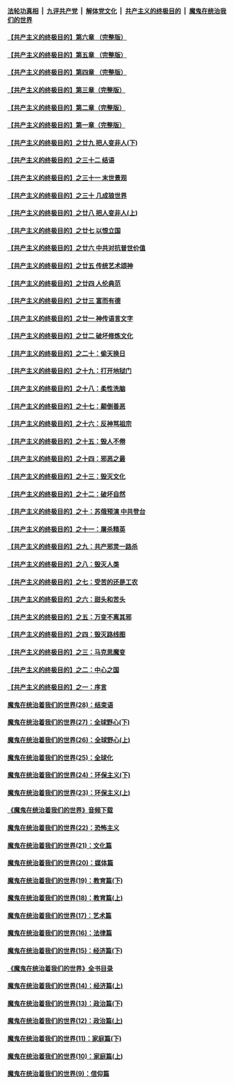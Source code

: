 ####  [法轮功真相](../../../../basic/blob/master/README.md?t=06161702) &nbsp;|&nbsp; [九评共产党](../../../../9ping.md/blob/master/README.md?t=06161702) &nbsp;|&nbsp; [解体党文化](../../../../jtdwh.md/blob/master/README.md?t=06161702)  &nbsp;|&nbsp; [共产主义的终极目的](../../../../gczydzjmd.md/blob/master/README.md?t=06161702) &nbsp;|&nbsp; [魔鬼在统治我们的世界](../../../../mgztzwmdsj.md/blob/master/README.md?t=06161702) 

#### [【共产主义的终极目的】第六章 （完整版）](../pages/nsc422/n11428913.md?t=06161702) 

#### [【共产主义的终极目的】第五章 （完整版）](../pages/nsc422/n11428912.md?t=06161702) 

#### [【共产主义的终极目的】第四章 （完整版）](../pages/nsc422/n11428907.md?t=06161702) 

#### [【共产主义的终极目的】第三章（完整版）](../pages/nsc422/n11428848.md?t=06161702) 

#### [【共产主义的终极目的】第二章（完整版）](../pages/nsc422/n11428831.md?t=06161702) 

#### [【共产主义的终极目的】第一章（完整版）](../pages/nsc422/n11417651.md?t=06161702) 

#### [【共产主义的终极目的】之廿九 把人变非人(下)](../pages/nsc422/n11344140.md?t=06161702) 

#### [【共产主义的终极目的】之三十二 结语](../pages/nsc422/n11360535.md?t=06161702) 

#### [【共产主义的终极目的】之三十一 末世景观](../pages/nsc422/n11351129.md?t=06161702) 

#### [【共产主义的终极目的】之三十 几成狼世界](../pages/nsc422/n11348280.md?t=06161702) 

#### [【共产主义的终极目的】之廿八 把人变非人(上)](../pages/nsc422/n11340492.md?t=06161702) 

#### [【共产主义的终极目的】之廿七 以恨立国](../pages/nsc422/n11336944.md?t=06161702) 

#### [【共产主义的终极目的】之廿六 中共对抗普世价值](../pages/nsc422/n11324785.md?t=06161702) 

#### [【共产主义的终极目的】之廿五 传统艺术颂神](../pages/nsc422/n11296396.md?t=06161702) 

#### [【共产主义的终极目的】之廿四 人伦典范](../pages/nsc422/n11296397.md?t=06161702) 

#### [【共产主义的终极目的】之廿三 富而有德](../pages/nsc422/n11283598.md?t=06161702) 

#### [【共产主义的终极目的】之廿一 神传语言文字](../pages/nsc422/n11263265.md?t=06161702) 

#### [【共产主义的终极目的】之廿二 破坏修炼文化](../pages/nsc422/n11245728.md?t=06161702) 

#### [【共产主义的终极目的】之二十：偷天换日](../pages/nsc422/n11238846.md?t=06161702) 

#### [【共产主义的终极目的】之十九：打开地狱门](../pages/nsc422/n11206376.md?t=06161702) 

#### [【共产主义的终极目的】之十八：柔性洗脑](../pages/nsc422/n11199994.md?t=06161702) 

#### [【共产主义的终极目的】之十七：颠倒善恶](../pages/nsc422/n11179782.md?t=06161702) 

#### [【共产主义的终极目的】之十六：反神骂祖宗](../pages/nsc422/n11166798.md?t=06161702) 

#### [【共产主义的终极目的】之十五：毁人不倦](../pages/nsc422/n11166792.md?t=06161702) 

#### [【共产主义的终极目的】之十四：邪恶之最](../pages/nsc422/n11150249.md?t=06161702) 

#### [【共产主义的终极目的】之十三：毁灭文化](../pages/nsc422/n11135227.md?t=06161702) 

#### [【共产主义的终极目的】之十二：破坏自然](../pages/nsc422/n11135214.md?t=06161702) 

#### [【共产主义的终极目的】之十：苏俄预演 中共登台](../pages/nsc422/n11118424.md?t=06161702) 

#### [【共产主义的终极目的】之十一：屠杀精英](../pages/nsc422/n11118442.md?t=06161702) 

#### [【共产主义的终极目的】之九：共产邪灵一路杀](../pages/nsc422/n11114139.md?t=06161702) 

#### [【共产主义的终极目的】之八：毁灭人类](../pages/nsc422/n11108503.md?t=06161702) 

#### [【共产主义的终极目的】之七：受苦的还是工农](../pages/nsc422/n11101809.md?t=06161702) 

#### [【共产主义的终极目的】之六：甜头和苦头](../pages/nsc422/n11096971.md?t=06161702) 

#### [【共产主义的终极目的】之五：万变不离其邪](../pages/nsc422/n11091285.md?t=06161702) 

#### [【共产主义的终极目的】之四：毁灭路线图](../pages/nsc422/n11086284.md?t=06161702) 

#### [【共产主义的终极目的】之三：马克思魔变](../pages/nsc422/n11061941.md?t=06161702) 

#### [【共产主义的终极目的】之二：中心之国](../pages/nsc422/n11047728.md?t=06161702) 

#### [【共产主义的终极目的】之一：序言](../pages/nsc422/n11086077.md?t=06161702) 

#### [魔鬼在统治着我们的世界(28)：结束语](../pages/nsc422/n10936246.md?t=06161702) 

#### [魔鬼在统治着我们的世界(27)：全球野心(下)](../pages/nsc422/n10928319.md?t=06161702) 

#### [魔鬼在统治着我们的世界(26)：全球野心(上)](../pages/nsc422/n10900318.md?t=06161702) 

#### [魔鬼在统治着我们的世界(25)：全球化](../pages/nsc422/n10788205.md?t=06161702) 

#### [魔鬼在统治着我们的世界(24)：环保主义(下)](../pages/nsc422/n10695307.md?t=06161702) 

#### [魔鬼在统治着我们的世界(23)：环保主义(上)](../pages/nsc422/n10688613.md?t=06161702) 

#### [《魔鬼在统治着我们的世界》音频下载](../pages/nsc422/n10635553.md?t=06161702) 

#### [魔鬼在统治着我们的世界(22)：恐怖主义](../pages/nsc422/n10614727.md?t=06161702) 

#### [魔鬼在统治着我们的世界(21)：文化篇](../pages/nsc422/n10597706.md?t=06161702) 

#### [魔鬼在统治着我们的世界(20)：媒体篇](../pages/nsc422/n10586579.md?t=06161702) 

#### [魔鬼在统治着我们的世界(19)：教育篇(下)](../pages/nsc422/n10564808.md?t=06161702) 

#### [魔鬼在统治着我们的世界(18)：教育篇(上)](../pages/nsc422/n10526970.md?t=06161702) 

#### [魔鬼在统治着我们的世界(17)：艺术篇](../pages/nsc422/n10499093.md?t=06161702) 

#### [魔鬼在统治着我们的世界(16)：法律篇](../pages/nsc422/n10485969.md?t=06161702) 

#### [魔鬼在统治着我们的世界(15)：经济篇(下)](../pages/nsc422/n10469975.md?t=06161702) 

#### [《魔鬼在统治着我们的世界》全书目录](../pages/nsc422/n10464261.md?t=06161702) 

#### [魔鬼在统治着我们的世界(14)：经济篇(上)](../pages/nsc422/n10457370.md?t=06161702) 

#### [魔鬼在统治着我们的世界(13)：政治篇(下)](../pages/nsc422/n10448270.md?t=06161702) 

#### [魔鬼在统治着我们的世界(12)：政治篇(上)](../pages/nsc422/n10444576.md?t=06161702) 

#### [魔鬼在统治着我们的世界(11)：家庭篇(下)](../pages/nsc422/n10440961.md?t=06161702) 

#### [魔鬼在统治着我们的世界(10)：家庭篇(上)](../pages/nsc422/n10435448.md?t=06161702) 

#### [魔鬼在统治着我们的世界(9)：信仰篇](../pages/nsc422/n10432159.md?t=06161702) 

